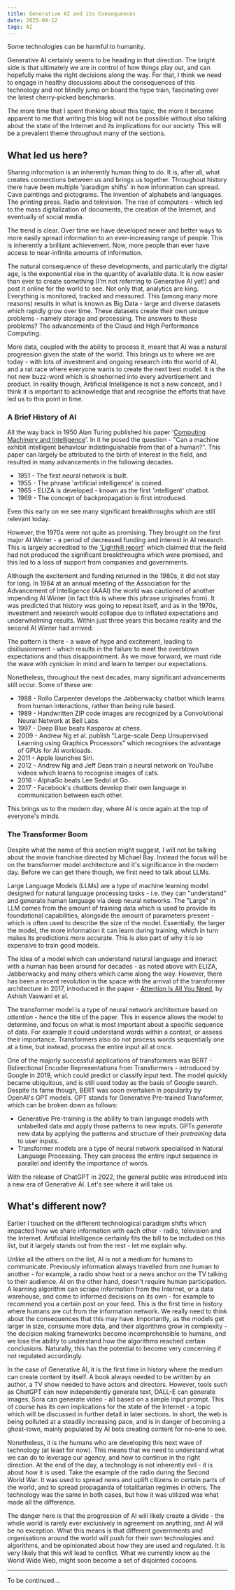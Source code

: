 ```yaml
---
title: Generative AI and its Consequences
date: 2025-04-12
tags: AI
---
```


Some technologies can be harmful to humanity. 

Generative AI certainly seems to be heading in that direction. The bright side is that ultimately we are in control of how things play out, and can hopefully make the right decisions along the way. For that, I think we need to engage in healthy discussions about the consequences of this technology and not blindly jump on board the hype train, fascinating over the latest cherry-picked benchmarks.

The more time that I spent thinking about this topic, the more it became apparent to me that writing this blog will not be possible without also talking about the state of the Internet and its implications for our society. This will be a prevalent theme throughout many of the sections.

## What led us here?

Sharing information is an inherently human thing to do. It is, after all, what creates connections between us and brings us together. Throughout history there have been multiple 'paradigm shifts' in how information can spread. Cave paintings and pictograms. The invention of alphabets and languages. The printing press. Radio and television. The rise of computers - which led to the mass digitalization of documents, the creation of the Internet, and eventually of social media.

The trend is clear. Over time we have developed newer and better ways to more easily spread information to an ever-increasing range of people. This is inherently a brilliant achievement. Now, more people than ever have access to near-infinite amounts of information. 

The natural consequence of these developments, and particularly the digital age, is the exponential rise in the quantity of available data. It is now easier than ever to create something (I'm not referring to Generative AI yet!) and post it online for the world to see. Not only that, analytics are king. Everything is monitored, tracked and measured. This (among many more reasons) results in what is known as Big Data - large and diverse datasets which rapidly grow over time. These datasets create their own unique problems - namely storage and processing. The answers to these problems? The advancements of the Cloud and High Performance Computing.

More data, coupled with the ability to process it, meant that AI was a natural progression given the state of the world. This brings us to where we are today - with lots of investment and ongoing research into the world of AI, and a rat race where everyone wants to create the next best model. It is the hot new buzz-word which is shoehorned into every advertisement and product. In reality though, Artificial Intelligence is not a new concept, and I think it is important to acknowledge that and recognise the efforts that have led us to this point in time.  

### A Brief History of AI

All the way back in 1950 Alan Turing published his paper '[Computing Machinery and Intelligence][turing-computing]'. In it he posed the question - "Can a machine exhibit intelligent behaviour indistinguishable from that of a human?". This paper can largely be attributed to the birth of interest in the field, and resulted in many advancements in the following decades.

- 1951 - The first neural network is built. 
- 1955 - The phrase 'artificial intelligence' is coined. 
- 1965 - ELIZA is developed - known as the first 'intelligent' chatbot.
- 1969 - The concept of backpropagation is first introduced.

Even this early on we see many significant breakthroughs which are still relevant today. 

However, the 1970s were not quite as promising. They brought on the first major AI Winter - a period of decreased funding and interest in AI research. This is largely accredited to the ['Lighthill report][lighthill-report]' which claimed that the field had not produced the significant breakthroughs which were promised, and this led to a loss of support from companies and governments.

Although the excitement and funding returned in the 1980s, it did not stay for long. In 1984 at an annual meeting of the Association for the Advancement of Intelligence (AAAI) the world was cautioned of another impending AI Winter (in fact this is where this phrase originates from). It was predicted that history was going to repeat itself, and as in the 1970s, investment and research would collapse due to inflated expectations and underwhelming results. Within just three years this became reality and the second AI Winter had arrived.

The pattern is there - a wave of hype and excitement, leading to disillusionment - which results in the failure to meet the overblown expectations and thus disappointment. As we move forward, we must ride the wave with cynicism in mind and learn to temper our expectations.

Nonetheless, throughout the next decades, many significant advancements still occur. Some of these are:

- 1988 - Rollo Carpenter develops the Jabberwacky chatbot which learns from human interactions, rather than being rule based.
- 1989 - Handwritten ZIP code images are recognized by a Convolutional Neural Network at Bell Labs.
- 1997 - Deep Blue beats Kasparov at chess.
- 2009 - Andrew Ng et al. publish "Large-scale Deep Unsupervised Learning using Graphics Processors" which recognises the advantage of GPUs for AI workloads.
- 2011 - Apple launches Siri.
- 2012 - Andrew Ng and Jeff Dean train a neural network on YouTube videos which learns to recognise images of cats.
- 2016 - AlphaGo beats Lee Sedol at Go.
- 2017 - Facebook's chatbots develop their own language in communication between each other.

This brings us to the modern day, where AI is once again at the top of everyone's minds.

### The Transformer Boom

Despite what the name of this section might suggest, I will not be talking about the movie franchise directed by Michael Bay. Instead the focus will be on the transformer model architecture and it's significance in the modern day. Before we can get there though, we first need to talk about LLMs.

Large Language Models (LLMs) are a type of machine learning model designed for natural language processing tasks - i.e. they can "understand" and generate human language via deep neural networks. The "Large" in LLM comes from the amount of training data which is used to provide its foundational capabilities, alongside the amount of parameters present - which is often used to describe the size of the model. Essentially, the larger the model, the more information it can learn during training, which in turn makes its predictions more accurate. This is also part of why it is so expensive to train good models.

The idea of a model which can understand natural language and interact with a human has been around for decades - as noted above with ELIZA, Jabberwacky and many others which came along the way. However, there has been a recent revolution in the space with the arrival of the transformer architecture in 2017, introduced in the paper - [Attention Is All You Need][transformer-paper], by Ashish Vaswani et al.

The transformer model is a type of neural network architecture based on *attention* - hence the title of the paper. This in essence allows the model to determine, and focus on what is most important about a specific sequence of data. For example it could understand words within a context, or assess their importance. Transformers also do not process words sequentially one at a time, but instead, process the entire input all at once.

One of the majorly successful applications of transformers was BERT - Bidirectional Encoder Representations from Transformers - introduced by Google in 2019, which could predict or classify input text. The model quickly became ubiquitous, and is still used today as the basis of Google search. Despite its fame though, BERT was soon overtaken in popularity by OpenAI's GPT models. GPT stands for Generative Pre-trained Transformer, which can be broken down as follows:

- Generative Pre-training is the ability to train language models with unlabelled data and apply those patterns to new inputs. GPTs _generate_ new data by applying the patterns and structure of their _pretraining_ data to user inputs.
- Transformer models are a type of neural network specialised in Natural Language Processing. They can process the entire input sequence in parallel and identify the importance of words.

With the release of ChatGPT in 2022, the general public was introduced into a new era of Generative AI. Let's see where it will take us.

## What's different now?

Earlier I touched on the different technological paradigm shifts which impacted how we share information with each other - radio, television and the Internet. Artificial Intelligence certainly fits the bill to be included on this list, but it largely stands out from the rest - let me explain why.

Unlike all the others on the list, AI is not a medium for humans to communicate. Previously information always travelled from one human to another - for example, a radio show host or a news anchor on the TV talking to their audience. AI on the other hand, doesn't require human participation. A learning algorithm can scrape information from the Internet, or a data warehouse, and come to informed decisions on its own - for example to recommend you a certain post on your feed. This is the first time in history where humans are cut from the information network. We really need to think about the consequences that this may have. Importantly, as the models get larger in size, consume more data, and their algorithms grow in complexity - the decision making frameworks become incomprehensible to humans, and we lose the ability to understand how the algorithms reached certain conclusions. Naturally, this has the potential to become very concerning if not regulated accordingly.

In the case of Generative AI, it is the first time in history where the medium can create content by itself. A book always needed to be written by an author, a TV show needed to have actors and directors. However, tools such as ChatGPT can now independently generate text, DALL-E can generate images, Sora can generate video - all based on a simple input prompt. This of course has its own implications for the state of the Internet - a topic which will be discussed in further detail in later sections. In short, the web is being polluted at a steadily increasing pace, and is in danger of becoming a ghost-town, mainly populated by AI bots creating content for no-one to see.

Nonetheless, it is the humans who are developing this next wave of technology (at least for now). This means that we need to understand what we can do to leverage our agency, and how to continue in the right direction. At the end of the day, a technology is not inherently evil - it is about how it is used. Take the example of the radio during the Second World War. It was used to spread news and uplift citizens in certain parts of the world, and to spread propaganda of totalitarian regimes in others. The technology was the same in both cases, but how it was utilized was what made all the difference. 

The danger here is that the progression of AI will likely create a divide - the whole world is rarely ever exclusively in agreement on anything, and AI will be no exception. What this means is that different governments and organisations around the world will push for their own technologies and algorithms, and be opinionated about how they are used and regulated. It is very likely that this will lead to conflict. What we currently know as the World Wide Web, might soon become a set of disjointed cocoons.

---

To be continued...

<!-- ## References -->

[turing-computing]:https://www.csee.umbc.edu/courses/471/papers/turing.pdf
[lighthill-report]:https://rodsmith.nz/wp-content/uploads/Lighthill_1973_Report.pdf
[transformer-paper]: https://arxiv.org/abs/1706.03762